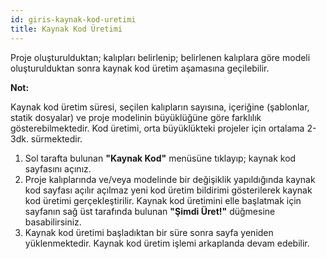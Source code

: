 ```yaml
---
id: giris-kaynak-kod-uretimi
title: Kaynak Kod Üretimi
---
```


<a id="aHeaderMenuAnchor" data-header-menu="Docs"></a>

Proje oluşturulduktan; kalıpları belirlenip; belirlenen kalıplara göre modeli oluşturulduktan sonra kaynak kod üretim aşamasına geçilebilir.

<div class="panelize-infobox infobox-info">
    <p>
        <strong><i class="fas fa-info-circle"></i> Not:</strong>
    </p>
    <p>Kaynak kod üretim süresi, seçilen kalıpların sayısına, içeriğine (şablonlar, statik dosyalar) ve proje modelinin büyüklüğüne göre farklılık gösterebilmektedir. Kod üretimi, orta büyüklükteki projeler için ortalama 2-3dk. sürmektedir.</p>
</div>

1. Sol tarafta bulunan **"Kaynak Kod"** menüsüne tıklayıp; kaynak kod sayfasını açınız.
2. Proje kalıplarında ve/veya modelinde bir değişiklik yapıldığında kaynak kod sayfası açılır açılmaz yeni kod üretim bildirimi gösterilerek kaynak kod üretimi gerçekleştirilir. Kaynak kod üretimini elle başlatmak için sayfanın sağ üst tarafında bulunan **"Şimdi Üret!"** düğmesine basabilirsiniz.
3. Kaynak kod üretimi başladıktan bir süre sonra sayfa yeniden yüklenmektedir. Kaynak kod üretim işlemi arkaplanda devam edebilir.